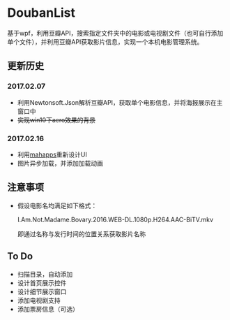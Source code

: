 # DoubanList
基于wpf，利用豆瓣API，搜索指定文件夹中的电影或电视剧文件（也可自行添加单个文件），并利用豆瓣API获取影片信息，实现一个本机电影管理系统。

## 更新历史

### 2017.02.07

* 利用Newtonsoft.Json解析豆瓣API，获取单个电影信息，并将海报展示在主窗口中
* ~~实现win10下aero效果的背景~~

### 2017.02.16

* 利用[mahapps](http://mahapps.com/)重新设计UI
* 图片异步加载，并添加加载动画

## 注意事项

* 假设电影名均满足如下格式：

  I.Am.Not.Madame.Bovary.2016.WEB-DL.1080p.H264.AAC-BiTV.mkv

  即通过名称与发行时间的位置关系获取影片名称

## To Do

* 扫描目录，自动添加
* 设计首页展示控件
* 设计细节展示窗口
* 添加电视剧支持
* 添加票房信息（可选）